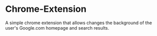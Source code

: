 # Chrome-Extension

A simple chrome extension that allows changes the background of the user's Google.com homepage and search results. 

